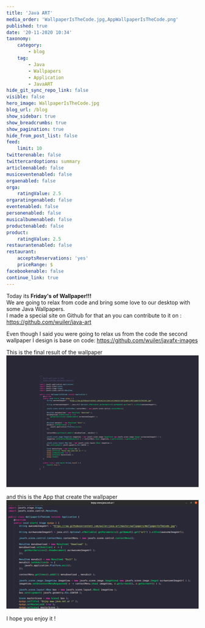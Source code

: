 ```yaml
---
title: 'Java ART'
media_order: 'WallpaperIsTheCode.jpg,AppWallpaperIsTheCode.png'
published: true
date: '20-11-2020 10:34'
taxonomy:
    category:
        - blog
    tag:
        - Java
        - Wallpapers
        - Application
        - JavaART
hide_git_sync_repo_link: false
visible: false
hero_image: WallpaperIsTheCode.jpg
blog_url: /blog
show_sidebar: true
show_breadcrumbs: true
show_pagination: true
hide_from_post_list: false
feed:
    limit: 10
twitterenable: false
twittercardoptions: summary
articleenabled: false
musiceventenabled: false
orgaenabled: false
orga:
    ratingValue: 2.5
orgaratingenabled: false
eventenabled: false
personenabled: false
musicalbumenabled: false
productenabled: false
product:
    ratingValue: 2.5
restaurantenabled: false
restaurant:
    acceptsReservations: 'yes'
    priceRange: $
facebookenable: false
continue_link: true
---
```


Today its **Friday's of Wallpaper!!!**  
We are going to relax from code and bring some love to our desktop with some Java Wallpapers.   
I made a special site on Github for that an you can contribute to it on : https://github.com/wuiler/java-art

Even though I said you were going to relax us from the code the second wallpaper I design is base on code: https://github.com/wuiler/javafx-images   

This is the final result of the wallpaper   
![](WallpaperIsTheCode.jpg)

and this is the App that create the wallpaper
![](AppWallpaperIsTheCode.png)

I hope you enjoy it !
